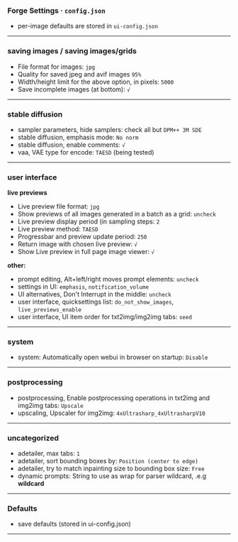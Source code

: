 
<!-- vim: set foldmethod=marker fmr=###,--- :-->

### Forge Settings · `config.json`

- per-image defaults are stored in `ui-config.json`

---
### saving images / saving images/grids

- File format for images: `jpg`
- Quality for saved jpeg and avif images `95%`
- Width/height limit for the above option, in pixels: `5000`
- Save incomplete images (at bottom): `√`

---
### stable diffusion

- sampler parameters, hide samplers: check all but `DPM++ 3M SDE`
- stable diffusion, emphasis mode: `No norm` 
- stable diffusion, enable comments: `√`
- vaa, VAE type for encode: `TAESD` (being tested)

---
### user interface

**live previews**
- Live preview file format: `jpg`
- Show previews of all images generated in a batch as a grid: `uncheck`
- Live preview display period (in sampling steps: `2`
- Live preview method: `TAESD`
- Progressbar and preview update period: `250`
- Return image with chosen live preview: `√`
- Show Live preview in full page image viewer: `√`

**other:**
- prompt editing, Alt+left/right moves prompt elements: `uncheck`
- settings in UI: `emphasis`, `notification_volume`
- UI alternatives, Don't Interrupt in the middle: `uncheck`
- user interface, quicksettings list: `do_not_show_images`, `live_previews_enable`
- user interface, UI item order for txt2img/img2img tabs: `seed`

---
### system

- system: Automatically open webui in browser on startup: `Disable`

---
### postprocessing

- postprocessing, Enable postprocessing operations in txt2img and img2img tabs: `Upscale`
- upscaling, Upscaler for img2img: `4xUltrasharp_4xUltrasharpV10`

---
### uncategorized

- adetailer, max tabs: `1`
- adetailer, sort bounding boxes by: `Position (center to edge)`
- adetailer, try to match inpainting size to bounding box size: `Free`
- dynamic prompts: String to use as wrap for parser wildcard, .e.g __wildcard__

---
### Defaults

- save defaults (stored in ui-config.json)

---
